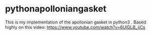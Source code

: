 # pythonapolloniangasket
This is my implementation of the apollonian gasket in python3 . Based highly on this video: https://www.youtube.com/watch?v=6UlGLB_jiCs
